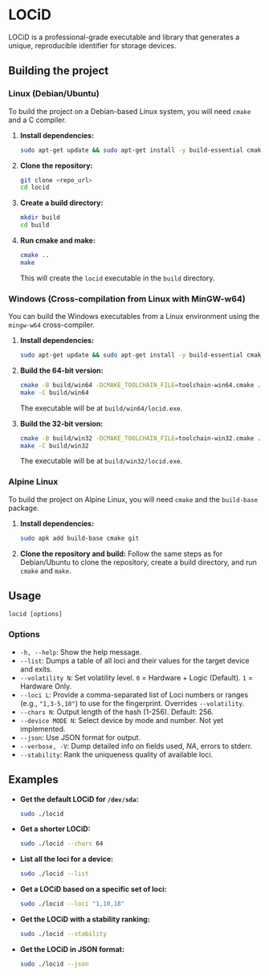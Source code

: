 # LOCiD

LOCiD is a professional-grade executable and library that generates a unique, reproducible identifier for storage devices.

## Building the project

### Linux (Debian/Ubuntu)

To build the project on a Debian-based Linux system, you will need `cmake` and a C compiler.

1.  **Install dependencies:**
    ```bash
    sudo apt-get update && sudo apt-get install -y build-essential cmake git
    ```

2.  **Clone the repository:**
    ```bash
    git clone <repo_url>
    cd locid
    ```

3.  **Create a build directory:**
    ```bash
    mkdir build
    cd build
    ```

4.  **Run cmake and make:**
    ```bash
    cmake ..
    make
    ```
    This will create the `locid` executable in the `build` directory.

### Windows (Cross-compilation from Linux with MinGW-w64)

You can build the Windows executables from a Linux environment using the `mingw-w64` cross-compiler.

1.  **Install dependencies:**
    ```bash
    sudo apt-get update && sudo apt-get install -y build-essential cmake git mingw-w64
    ```

2.  **Build the 64-bit version:**
    ```bash
    cmake -B build/win64 -DCMAKE_TOOLCHAIN_FILE=toolchain-win64.cmake .
    make -C build/win64
    ```
    The executable will be at `build/win64/locid.exe`.

3.  **Build the 32-bit version:**
    ```bash
    cmake -B build/win32 -DCMAKE_TOOLCHAIN_FILE=toolchain-win32.cmake .
    make -C build/win32
    ```
    The executable will be at `build/win32/locid.exe`.

### Alpine Linux

To build the project on Alpine Linux, you will need `cmake` and the `build-base` package.

1.  **Install dependencies:**
    ```bash
    sudo apk add build-base cmake git
    ```

2.  **Clone the repository and build:**
    Follow the same steps as for Debian/Ubuntu to clone the repository, create a build directory, and run `cmake` and `make`.

## Usage

```
locid [options]
```

### Options

*   `-h, --help`: Show the help message.
*   `--list`: Dumps a table of all loci and their values for the target device and exits.
*   `--volatility N`: Set volatility level. `0` = Hardware + Logic (Default). `1` = Hardware Only.
*   `--loci L`: Provide a comma-separated list of Loci numbers or ranges (e.g., `"1,3-5,10"`) to use for the fingerprint. Overrides `--volatility`.
*   `--chars N`: Output length of the hash (1-256). Default: 256.
*   `--device MODE N`: Select device by mode and number. Not yet implemented.
*   `--json`: Use JSON format for output.
*   `--verbose, -V`: Dump detailed info on fields used, _NA_, errors to stderr.
*   `--stability`: Rank the uniqueness quality of available loci.

## Examples

*   **Get the default LOCiD for `/dev/sda`:**
    ```bash
    sudo ./locid
    ```

*   **Get a shorter LOCiD:**
    ```bash
    sudo ./locid --chars 64
    ```

*   **List all the loci for a device:**
    ```bash
    sudo ./locid --list
    ```

*   **Get a LOCiD based on a specific set of loci:**
    ```bash
    sudo ./locid --loci "1,10,18"
    ```

*   **Get the LOCiD with a stability ranking:**
    ```bash
    sudo ./locid --stability
    ```

*   **Get the LOCiD in JSON format:**
    ```bash
    sudo ./locid --json
    ```
